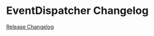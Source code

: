 # EventDispatcher Changelog

[Release Changelog](https://github.com/spryker/event-dispatcher/releases)
